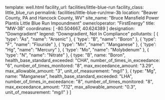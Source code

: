 template: well.html
facility_url: facilities/little-blue-run
facility_class: little_blue_run
permalink: facilities/little-blue-run/mw-3b
location: "Beaver County, PA and Hancock County, WV"
site_name: "Bruce Mansfield Power Plantís Little Blue Run Impoundment"
owner/operator: "FirstEnergy"
title: "MW-3B"
coordinates: [
  -80.504667,
  40.624389
]
designation: "Downgradient"
legend: "Downgradient, Not In Compliance"
pollutants: [
  {
    'type': "As",
    "name": "Arsenic"
  },
  {
    'type': "B",
    "name": "Boron"
  },
  {
    'type': "F",
    "name": "Flouride"
  },
  {
    'type': "Mn",
    "name": "Manganese"
  },
  {
    'type': "Hg",
    "name": "Mercury"
  },
  {
    'type': "Mo",
    "name": "Molybdenum"
  },
  {
    'type': "N",
    "name": "Nitrate"
  },
  {
  type: "B",
  name: "Boron",
  health_base_standard_exceeded: "CHA",
  number_of_times_in_exceedance: "6",
  number_of_times_monitored: "8",
  max_exceedance_amount: "3.29",
  max_allowable_amount: "3",
  unit_of_measurement: "mg/l"
  },
  {
  type: "Mg",
  name: "Manganese",
  health_base_standard_exceeded: "LHA",
  number_of_times_in_exceedance: "8",
  number_of_times_monitored: "8",
  max_exceedance_amount: "7.12",
  max_allowable_amount: "0.3",
  unit_of_measurement: "mg/l"
  }
]
